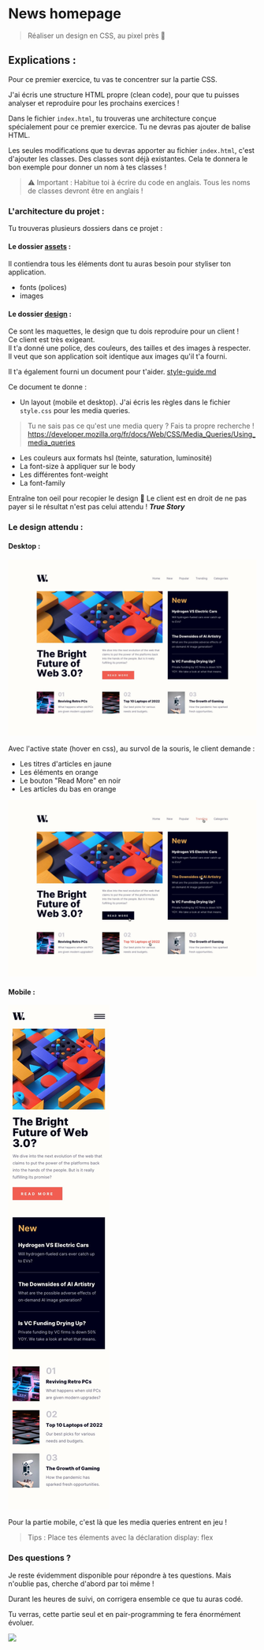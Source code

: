 # News homepage
> Réaliser un design en CSS, au pixel près 🧐

## Explications :

Pour ce premier exercice, tu vas te concentrer sur la partie CSS.

J'ai écris une structure HTML propre (clean code), pour que tu puisses analyser et reproduire pour les prochains exercices !

Dans le fichier `index.html`, tu trouveras une architecture conçue spécialement pour ce premier exercice. Tu ne devras pas ajouter de balise HTML.

Les seules modifications que tu devras apporter au fichier `index.html`, c'est d'ajouter les classes. Des classes sont déjà existantes. Cela te donnera le bon exemple pour donner un nom à tes classes !

> ⚠️ Important : Habitue toi à écrire du code en anglais. Tous les noms de classes devront être en anglais !

### L'architecture du projet :

Tu trouveras plusieurs dossiers dans ce projet :

#### Le dossier [assets](./assets) :


Il contiendra tous les éléments dont tu auras besoin pour styliser ton application.

- fonts (polices)
- images

#### Le dossier [design](./design) :

Ce sont les maquettes, le design que tu dois reproduire pour un client !</br>Ce client est très exigeant.</br> Il t'a donné une police, des couleurs, des tailles et des images à respecter.</br>
Il veut que son application soit identique aux images qu'il t'a fourni.

Il t'a également fourni un document pour t'aider. [style-guide.md](./style-guide.md)

 Ce document te donne : 
 - Un layout (mobile et desktop). J'ai écris les règles dans le fichier `style.css` pour les media queries. 

>Tu ne sais pas ce qu'est une media query ? Fais ta propre recherche !
>https://developer.mozilla.org/fr/docs/Web/CSS/Media_Queries/Using_media_queries

- Les couleurs aux formats hsl (teinte, saturation, luminosité)
- La font-size à appliquer sur le body
- Les différentes font-weight
- La font-family

Entraîne ton oeil pour recopier le design 🧐
Le client est en droit de ne pas payer si le résultat n'est pas celui attendu ! ***True Story***

### Le design attendu :

#### Desktop :

![](./design/desktop-design.jpg)

Avec l'active state (hover en css), au survol de la souris, le client demande :
- Les titres d'articles en jaune 
- Les éléments en orange
- Le bouton "Read More" en noir
- Les articles du bas en orange

![](./design/active-states.jpg)

#### Mobile :

![](./design/mobile-design.jpg)

Pour la partie mobile, c'est là que les media queries entrent en jeu !

> Tips : Place tes élements avec la déclaration display: flex

### Des questions ?

Je reste évidemment disponible pour répondre à tes questions. Mais n'oublie pas, cherche d'abord par toi même ! 

Durant les heures de suivi, on corrigera ensemble ce que tu auras codé. 

Tu verras, cette partie seul et en pair-programming te fera énormément évoluer.


![](https://media.giphy.com/media/13FrpeVH09Zrb2/giphy.gif)










